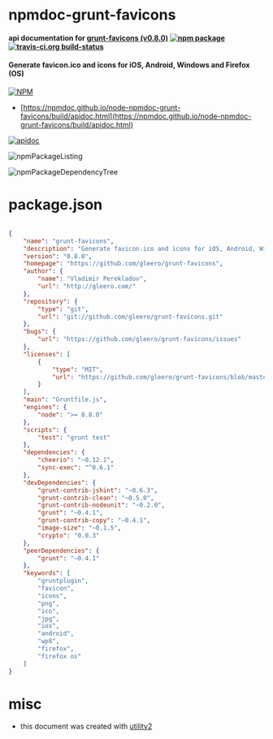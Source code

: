# npmdoc-grunt-favicons

#### api documentation for  [grunt-favicons (v0.8.0)](https://github.com/gleero/grunt-favicons)  [![npm package](https://img.shields.io/npm/v/npmdoc-grunt-favicons.svg?style=flat-square)](https://www.npmjs.org/package/npmdoc-grunt-favicons) [![travis-ci.org build-status](https://api.travis-ci.org/npmdoc/node-npmdoc-grunt-favicons.svg)](https://travis-ci.org/npmdoc/node-npmdoc-grunt-favicons)

#### Generate favicon.ico and icons for iOS, Android, Windows and Firefox (OS)

[![NPM](https://nodei.co/npm/grunt-favicons.png?downloads=true&downloadRank=true&stars=true)](https://www.npmjs.com/package/grunt-favicons)

- [https://npmdoc.github.io/node-npmdoc-grunt-favicons/build/apidoc.html](https://npmdoc.github.io/node-npmdoc-grunt-favicons/build/apidoc.html)

[![apidoc](https://npmdoc.github.io/node-npmdoc-grunt-favicons/build/screenCapture.buildCi.browser.%252Ftmp%252Fbuild%252Fapidoc.html.png)](https://npmdoc.github.io/node-npmdoc-grunt-favicons/build/apidoc.html)

![npmPackageListing](https://npmdoc.github.io/node-npmdoc-grunt-favicons/build/screenCapture.npmPackageListing.svg)

![npmPackageDependencyTree](https://npmdoc.github.io/node-npmdoc-grunt-favicons/build/screenCapture.npmPackageDependencyTree.svg)



# package.json

```json

{
    "name": "grunt-favicons",
    "description": "Generate favicon.ico and icons for iOS, Android, Windows and Firefox (OS)",
    "version": "0.8.0",
    "homepage": "https://github.com/gleero/grunt-favicons",
    "author": {
        "name": "Vladimir Perekladov",
        "url": "http://gleero.com/"
    },
    "repository": {
        "type": "git",
        "url": "git://github.com/gleero/grunt-favicons.git"
    },
    "bugs": {
        "url": "https://github.com/gleero/grunt-favicons/issues"
    },
    "licenses": [
        {
            "type": "MIT",
            "url": "https://github.com/gleero/grunt-favicons/blob/master/LICENSE-MIT"
        }
    ],
    "main": "Gruntfile.js",
    "engines": {
        "node": ">= 0.8.0"
    },
    "scripts": {
        "test": "grunt test"
    },
    "dependencies": {
        "cheerio": "~0.12.1",
        "sync-exec": "^0.6.1"
    },
    "devDependencies": {
        "grunt-contrib-jshint": "~0.6.3",
        "grunt-contrib-clean": "~0.5.0",
        "grunt-contrib-nodeunit": "~0.2.0",
        "grunt": "~0.4.1",
        "grunt-contrib-copy": "~0.4.1",
        "image-size": "~0.1.5",
        "crypto": "0.0.3"
    },
    "peerDependencies": {
        "grunt": "~0.4.1"
    },
    "keywords": [
        "gruntplugin",
        "favicon",
        "icons",
        "png",
        "ico",
        "jpg",
        "ios",
        "android",
        "wp8",
        "firefox",
        "firefox os"
    ]
}
```



# misc
- this document was created with [utility2](https://github.com/kaizhu256/node-utility2)
